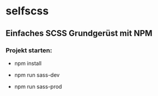 # selfscss



## Einfaches SCSS Grundgerüst mit NPM 


### Projekt starten:

- npm install

- npm run sass-dev

- npm run sass-prod 
